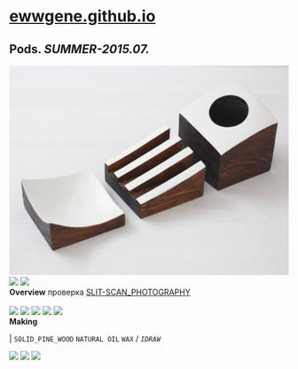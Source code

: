 
# [ewwgene.github.io](https://ewwgene.github.io/)
## Pods. _SUMMER-2015.07._
![Pods](/100.jpg)<a href="https://ewwgene.github.io/Pods/101.jpg"><img src="https://ewwgene.github.io/Pods/101.jpg" height="75"></a> <a href="https://ewwgene.github.io/Pods/102.jpg"><img src="https://ewwgene.github.io/Pods/102.jpg" height="75"></a> 
<br>
**Overview**
 проверка [SLIT-SCAN_PHOTOGRAPHY](https://en.wikipedia.org/wiki/Slit-scan_photography)
<br><br>
<a href="https://ewwgene.github.io/Pods/Making/200.jpg"><img src="https://ewwgene.github.io/Pods/Making/200.jpg" height="75"></a> <a href="https://ewwgene.github.io/Pods/Making/205.jpg"><img src="https://ewwgene.github.io/Pods/Making/205.jpg" height="75"></a> <a href="https://ewwgene.github.io/Pods/Making/206.jpg"><img src="https://ewwgene.github.io/Pods/Making/206.jpg" height="75"></a> <a href="https://ewwgene.github.io/Pods/Making/207.jpg"><img src="https://ewwgene.github.io/Pods/Making/207.jpg" height="75"></a> <a href="https://ewwgene.github.io/Pods/Making/208.jpg"><img src="https://ewwgene.github.io/Pods/Making/208.jpg" height="75"></a> <br>
**Making**

|
`SOLID_PINE_WOOD` `NATURAL OIL` `WAX` 
/
_`IDRAW`_ 
<br>

<a href="https://ewwgene.github.io/Pods/300.jpg"><img src="https://ewwgene.github.io/Pods/300.jpg" height="75"></a> <a href="https://ewwgene.github.io/Pods/301.jpg"><img src="https://ewwgene.github.io/Pods/301.jpg" height="75"></a> <a href="https://ewwgene.github.io/Pods/302.jpg"><img src="https://ewwgene.github.io/Pods/302.jpg" height="75"></a> 
<br>

